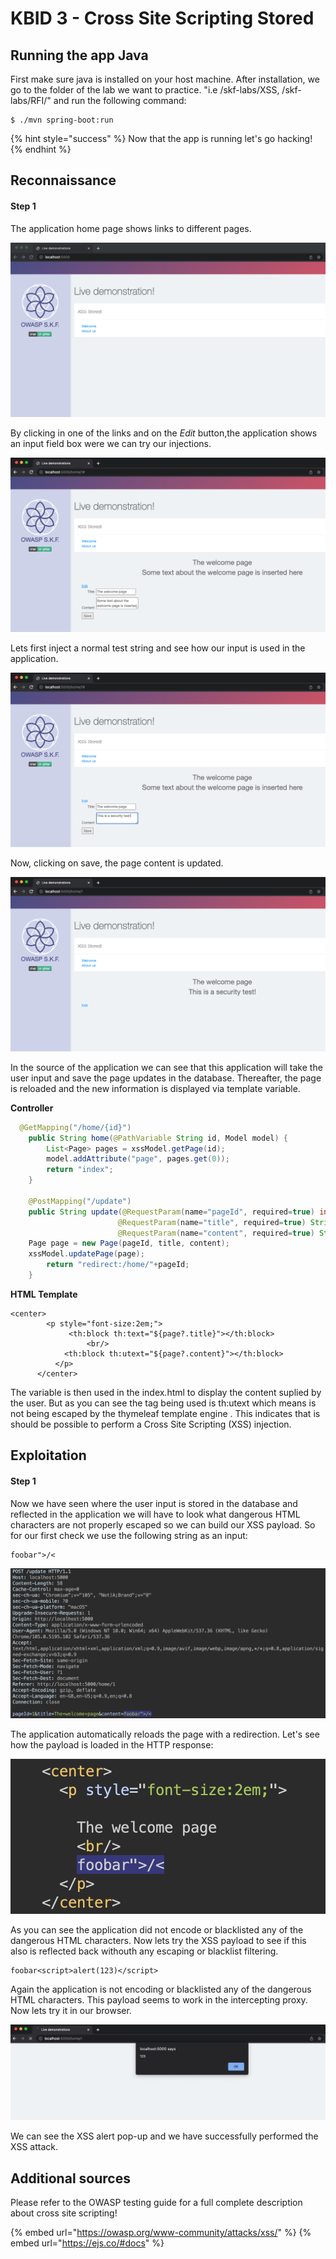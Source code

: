 # KBID 3 - Cross Site Scripting Stored

## Running the app Java

First make sure java is installed on your host machine.
After installation, we go to the folder of the lab we want to practice.
"i.e /skf-labs/XSS, /skf-labs/RFI/" and run the following command:

```
$ ./mvn spring-boot:run
```

{% hint style="success" %}
Now that the app is running let's go hacking!
{% endhint %}

## Reconnaissance

#### Step 1

The application home page shows links to different pages.

![](../../.gitbook/assets/java/XSS-Stored/1.png)

By clicking in one of the links and on the *Edit* button,the application shows an input field box were we can try our injections.

![](../../.gitbook/assets/java/XSS-Stored/2.png)

Lets first inject a normal test string and see how our input is used in the application.

![](../../.gitbook/assets/java/XSS-Stored/3.png)

Now, clicking on save, the page content is updated.

![](../../.gitbook/assets/java/XSS-Stored/4.png)


In the source of the application we can see that this application will take the user input and save the page updates in the database. Thereafter, the page is reloaded and the new information is displayed via template variable.

**Controller**

```java
  @GetMapping("/home/{id}")
    public String home(@PathVariable String id, Model model) {
        List<Page> pages = xssModel.getPage(id);
        model.addAttribute("page", pages.get(0));
        return "index";
    }

    @PostMapping("/update")
	public String update(@RequestParam(name="pageId", required=true) int pageId,
                        @RequestParam(name="title", required=true) String title,
                        @RequestParam(name="content", required=true) String content) {
    Page page = new Page(pageId, title, content);
    xssModel.updatePage(page);
        return "redirect:/home/"+pageId;
    }
```

**HTML Template**

```markup
<center>
        <p style="font-size:2em;"> 
			 <th:block th:text="${page?.title}"></th:block>
		    	 <br/>
	 		<th:block th:utext="${page?.content}"></th:block>
		  </p>
      </center>
```

The variable is then used in the index.html to display the content suplied by the user. But as you can see the tag being used is th:utext which means is not being escaped by the thymeleaf template engine . This indicates that is should be possible to perform a Cross Site Scripting \(XSS\) injection.

## Exploitation

#### Step 1

Now we have seen where the user input is stored in the database and reflected in the application we will have to look what dangerous HTML characters are not properly escaped so we can build our XSS payload. So for our first check we use the following string as an input:

```text
foobar">/<
```

![](../../.gitbook/assets/java/XSS-Stored/5.png)

The application automatically reloads the page with a redirection. Let's see how the payload is loaded in the HTTP response:

![](../../.gitbook/assets/java/XSS-Stored/6.png)

As you can see the application did not encode or blacklisted any of the dangerous HTML characters. Now lets try the XSS payload to see if this also is reflected back withouth any escaping or blacklist filtering.

```text
foobar<script>alert(123)</script>
```

Again the application is not encoding or blacklisted any of the dangerous HTML characters. This payload seems to work in the intercepting proxy. Now lets try it in our browser.

![](../../.gitbook/assets/java/XSS-Stored/7.png)

We can see the XSS alert pop-up and we have successfully performed the XSS attack.

## Additional sources

Please refer to the OWASP testing guide for a full complete description about cross site scripting!

{% embed url="https://owasp.org/www-community/attacks/xss/" %}
{% embed url="https://ejs.co/#docs" %}

